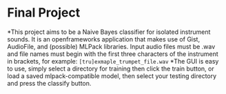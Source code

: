 # Final Project
*This project aims to be a Naive Bayes classifier for isolated instrument sounds. It is an openframeworks application that makes use of Gist, AudioFile, and (possible) MLPack libraries. Input audio files must be .wav and file names must begin with the first three characters of the instrument in brackets, for example: `[tru]exmaple_trumpet_file.wav`
*The GUI is easy to use, simply select a directory for training then click the train button, or load a saved mlpack-compatible model, then select your testing directory and press the classify button. 